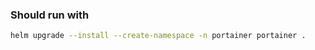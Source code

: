 ### Should run with

```bash
helm upgrade --install --create-namespace -n portainer portainer .
```
